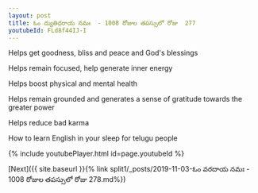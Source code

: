 ```yaml
---
layout: post
title: ఓం ద్యుతిధరాయ నమః  - 1008 రోజుల తపస్సులో రోజు  277
youtubeId: FLd8f44IJ-I
---
```

 
 
Helps get goodness, bliss and peace and God's blessings
 
Helps remain focused, help generate inner energy 
 
Helps boost physical and mental health 
 
Helps remain grounded and generates a sense of gratitude towards the greater power 
 
Helps reduce bad karma
 
How to learn English in your sleep for telugu people
 
 
 
 


{% include youtubePlayer.html id=page.youtubeId %}
 
[Next]({{ site.baseurl }}{% link split1/_posts/2019-11-03-ఓం వరదాయ నమః  - 1008 రోజుల తపస్సులో రోజు  278.md%})
 
